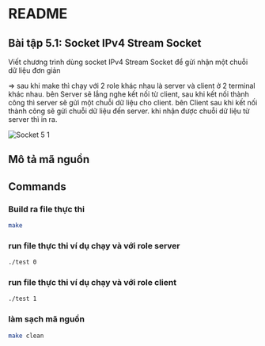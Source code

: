 # README

## Bài tập 5.1: Socket IPv4 Stream Socket
Viết chương trình dùng socket IPv4 Stream Socket để gửi nhận một chuỗi dữ liệu đơn giản

=> sau khi make thì chạy với 2 role khác nhau là server và client ở 2 terminal khác nhau. 
bên Server sẽ lắng nghe kết nối từ client, sau khi kết nối thành công thì server sẽ gửi một chuỗi dữ liệu cho client. 
bên Client sau khi kết nối thành công sẽ gửi chuỗi dữ liệu đến server. khi nhận được chuỗi dữ liệu từ server thì in ra.

![Socket 5 1](https://github.com/user-attachments/assets/ea6b42c3-1952-4a26-acd6-aabf91ba4d0d)

## Mô tả mã nguồn
## Commands

### Build ra file thực thi
```bash
make
```
 
### run file thực thi ví dụ chạy và với role server
```bash
./test 0
```

### run file thực thi ví dụ chạy và với role client
```bash
./test 1
```

### làm sạch mã nguồn
```bash
make clean
```
